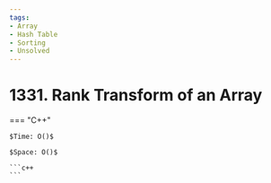 ```yaml
---
tags:
- Array
- Hash Table
- Sorting
- Unsolved
---
```



# 1331. Rank Transform of an Array

=== "C++"

    $Time: O()$

    $Space: O()$

    ```c++
    ```